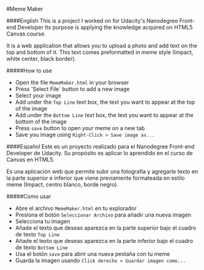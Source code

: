 #Meme Maker

####English
This is a project I worked on for Udacity's Nanodegree Front-end Developer
Its purpose is applying the knowledge acquired on HTML5 Canvas course.

It is a web application that allows you to upload a photo and add text on the top and bottom of it.
This text comes preformatted in meme style (Impact, white center, black border).

#####How to use
- Open the file `MemeMaker.html` in your browser
- Press 'Select File` button to add a new image
- Select your image
- Add under the `Top Line` text box, the text you want to appear at the top of the image
- Add under the `Bottom Line` text box, the text you want to appear at the bottom of the image
- Press `save` button to open your meme on a new tab
- Save you image using `Right-Click > Save image as...`

####Español
Este es un proyecto realizado para el Nanodegree Front-end Developer de Udacity.
Su propósito es aplicar lo aprendido en el curso de Canvas en  HTML5.

Es una aplicación web que permite subir una fotografía y agregarle texto en la parte superior e inferior
que viene previamente formateada en estilo meme (Impact, centro blanco, borde negro).

#####Como usar
- Abre el archivo `MemeMaker.html` en tu explorador
- Presiona el botón `Seleccionar Archivo` para añadir una nueva imagen
- Selecciona tu imagen
- Añade el texto que deseas aparezca en la parte superior bajo el cuadro de texto `Top Line`
- Añade el texto que deseas aparezca en la parte inferior bajo el cuadro de texto `Bottom Line`
- Usa el botón `save` para abrir una nueva pestaña con tu meme
- Guarda la imagen usando `Click derecho > Guardar imagen como...`